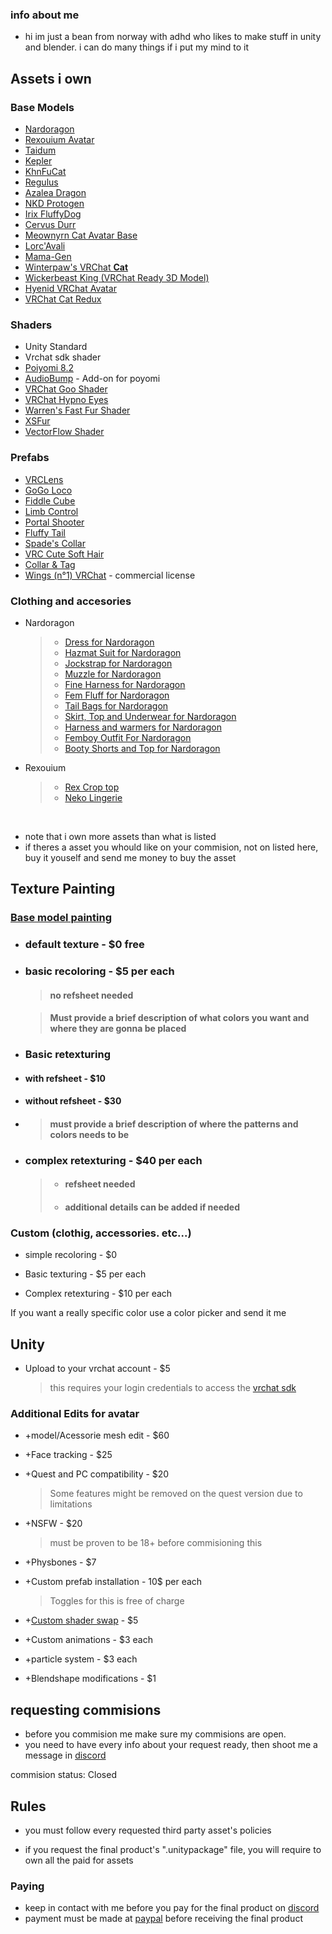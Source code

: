 ### info about me

* hi im just a bean from norway with adhd who likes to make stuff in unity and blender. i can do many things if i put my mind to it

## Assets i own

### Base Models

* [Nardoragon](https://nardoiri.gumroad.com/l/Nardoragon)
* [Rexouium Avatar](https://rezilloryker.gumroad.com/l/MYutV)
* [Taidum](https://irix.gumroad.com/l/DpDFe)
* [Kepler](https://booth.pm/en/items/3000412)
* [KhnFuCat](https://cyangryphon.gumroad.com/l/KhnFuCat)
* [Regulus](https://booth.pm/en/items/2365403)
* [Azalea Dragon](https://foxipaws.gumroad.com/l/Azalea)
* [NKD Protogen](https://nukude.gumroad.com/l/ueLiW)
* [Irix FluffyDog](https://irix.gumroad.com/l/bikcyg)
* [Cervus Durr](https://rezilloryker.gumroad.com/l/Cervus)
* [Meownyrn Cat Avatar Base](https://frostkittypaw.gumroad.com/l/meownyrn)
* [Lorc'Avali](https://lorcanvr.gumroad.com/l/lorcavali)
* [Mama-Gen](https://ghostly.gumroad.com/l/mamagen)
* [Winterpaw's VRChat **Cat**](https://juliawinterpaw.gumroad.com/l/vrchatcat)
* [Wickerbeast King (VRChat Ready 3D Model)](https://jinapark.gumroad.com/l/JinsWickerbeast)
* [Hyenid VRChat Avatar](https://alber.gumroad.com/l/Hyenid)
* [VRChat Cat Redux](https://xtosca.gumroad.com/l/ToscaCat)

### Shaders

* Unity Standard
* Vrchat sdk shader
* [Poiyomi 8.2](https://www.patreon.com/poiyomi/posts)
* [AudioBump](https://angriestscv.gumroad.com/l/AudioBump) - Add-on for poyomi
* [VRChat Goo Shader](https://valuef.gumroad.com/l/goo)
* [VRChat Hypno Eyes](https://valuef.gumroad.com/l/hypno-eyes)
* [Warren's Fast Fur Shader](https://warrenwolfy.gumroad.com/l/atntv)
* [XSFur](https://booth.pm/en/items/1084711)
* [VectorFlow Shader](https://booth.pm/en/items/2764661)

### Prefabs

* [VRCLens](https://hirabiki.gumroad.com/l/rpnel)
* [GoGo Loco](https://franadavrc.gumroad.com/l/gogoloco)
* [Fiddle Cube](https://liindy.gumroad.com/l/FiddleCube)
* [Limb Control](https://dreadrith.gumroad.com/l/LBControl)
* [Portal Shooter](https://illuminatedvr.gumroad.com/l/Portal)
* [Fluffy Tail](https://novaicnight.gumroad.com/l/fluffytail)
* [Spade's Collar](https://spade.gumroad.com/l/Collar)
* [VRC Cute Soft Hair](https://aidenart.gumroad.com/l/xxawse)
* [Collar & Tag](https://beanshep.gumroad.com/l/CollarTag)
* [Wings (n°1) VRChat](https://gell3d.gumroad.com/l/wings1) - commercial license

### Clothing and accesories
* Nardoragon
    >* [Dress for Nardoragon](https://polycrow.gumroad.com/l/NardDress)
    >* [Hazmat Suit for Nardoragon](https://polycrow.gumroad.com/l/NardHazmat)
    >* [Jockstrap for Nardoragon](https://polycrow.gumroad.com/l/NardJock)
    >* [Muzzle for Nardoragon](https://polycrow.gumroad.com/l/NardMuzzle)
    >* [Fine Harness for Nardoragon](https://polycrow.gumroad.com/l/NardFineHarness)
    >* [Fem Fluff for Nardoragon](https://polycrow.gumroad.com/l/FemFluff)
    >* [Tail Bags for Nardoragon](https://polycrow.gumroad.com/l/TailBags)
    >* [Skirt, Top and Underwear for Nardoragon](https://polycrow.gumroad.com/l/NardSkirt)
    >* [Harness and warmers for Nardoragon](https://polycrow.gumroad.com/l/rElDH)
    >* [Femboy Outfit For Nardoragon](https://alfyb.gumroad.com/l/femboy)
    >* [Booty Shorts and Top for Nardoragon](https://alfyb.gumroad.com/l/shorts)

* Rexouium
    >* [Rex Crop top](https://kiwidox.gumroad.com/l/wksHU)
    >* [Neko Lingerie](https://scorpius.gumroad.com/l/Wnfby)

<br>

* note that i own more assets than what is listed
* if theres a asset you whould like on your commision, not on listed here, buy it youself and send me money to buy the asset

## Texture Painting

### [Base model painting](#base-models)

* ### default texture - $0 free

* ### basic recoloring - $5 per each

    > #### no refsheet needed

    > #### Must provide a brief description of what colors you want and where they are gonna be placed

* ### Basic retexturing

* #### with refsheet - $10

* #### without refsheet - $30

* > #### must provide a brief description of where the patterns and colors needs to be

* ### complex retexturing - $40 per each

    > * #### refsheet needed
    >
    > * #### additional details can be added if needed

### Custom (clothig, accessories. etc...)

* simple recoloring - $0

* Basic texturing - $5 per each

* Complex retexturing - $10 per each

If you want a really specific color use a color picker and send it me

## Unity

* Upload to your vrchat account - $5
    >this requires your login credentials to access the [vrchat sdk](https://creators.vrchat.com/sdk/)

### Additional Edits for avatar

* +model/Acessorie mesh edit - $60

* +Face tracking - $25

* +Quest and PC compatibility - $20

    > Some features might be removed on the quest version due to limitations

* +NSFW - $20
    > must be proven to be 18+ before commisioning this

* +Physbones - $7

* +Custom prefab installation - 10$ per each
    > Toggles for this is free of charge
* +[Custom shader swap](#shaders) - $5

* +Custom animations - $3 each

* +particle system - $3 each

* +Blendshape modifications - $1

## requesting commisions

* before you commision me make sure my commisions are open.
* you need to have every info about your request ready, then shoot me a message in [discord](https://discord.com/invite/QhdKbZzw)

commision status: Closed

## Rules

* you must follow every requested third party asset's policies

* if you request the final product's ".unitypackage" file, you will require to own all the paid for assets

### Paying

* keep in contact with me before you pay for the final product on [discord](https://discord.com/invite/QhdKbZzw)
* payment must be made at [paypal](https://paypal.me/splatzie) before receiving the final product
